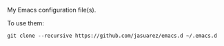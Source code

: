 My Emacs configuration file(s).

To use them:

```
git clone --recursive https://github.com/jasuarez/emacs.d ~/.emacs.d

